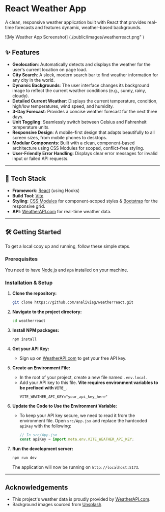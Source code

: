 # React Weather App

A clean, responsive weather application built with React that provides real-time forecasts and features dynamic, weather-based backgrounds.

![My Weather App Screenshot] (./public/images/weatherreact.png" )

## ✨ Features

- **Geolocation**: Automatically detects and displays the weather for the user's current location on page load.
- **City Search**: A sleek, modern search bar to find weather information for any city in the world.
- **Dynamic Backgrounds**: The user interface changes its background image to reflect the current weather conditions (e.g., sunny, rainy, cloudy).
- **Detailed Current Weather**: Displays the current temperature, condition, high/low temperatures, wind speed, and humidity.
- **3-Day Forecast**: Provides a concise weather forecast for the next three days.
- **Unit Toggling**: Seamlessly switch between Celsius and Fahrenheit temperature units.
- **Responsive Design**: A mobile-first design that adapts beautifully to all screen sizes, from mobile phones to desktops.
- **Modular Components**: Built with a clean, component-based architecture using CSS Modules for scoped, conflict-free styling.
- **User-Friendly Error Handling**: Displays clear error messages for invalid input or failed API requests.

---

## 🚀 Tech Stack

- **Framework**: [React](https://reactjs.org/) (using Hooks)
- **Build Tool**: [Vite](https://vitejs.dev/)
- **Styling**: [CSS Modules](https://github.com/css-modules/css-modules) for component-scoped styles & [Bootstrap](https://getbootstrap.com/) for the responsive grid.
- **API**: [WeatherAPI.com](https://www.weatherapi.com/) for real-time weather data.

---

## 🛠️ Getting Started

To get a local copy up and running, follow these simple steps.

### Prerequisites

You need to have [Node.js](https://nodejs.org/) and `npm` installed on your machine.

### Installation & Setup

1.  **Clone the repository:**

    ```bash
    git clone https://github.com/analiviag/weatherreact.git
    ```

2.  **Navigate to the project directory:**

    ```bash
    cd weatherreact
    ```

3.  **Install NPM packages:**

    ```bash
    npm install
    ```

4.  **Get your API Key:**

    - Sign up on [WeatherAPI.com](https://www.weatherapi.com/) to get your free API key.

5.  **Create an Environment File:**

    - In the root of your project, create a new file named `.env.local`.
    - Add your API key to this file. **Vite requires environment variables to be prefixed with `VITE_`**.
      ```
      VITE_WEATHER_API_KEY="your_api_key_here"
      ```

6.  **Update the Code to Use the Environment Variable:**

    - To keep your API key secure, we need to read it from the environment file. Open `src/App.jsx` and replace the hardcoded `apiKey` with the following:
      ```javascript
      // In src/App.jsx
      const apiKey = import.meta.env.VITE_WEATHER_API_KEY;
      ```

7.  **Run the development server:**
    ```bash
    npm run dev
    ```
    The application will now be running on `http://localhost:5173`.

---

## Acknowledgements

- This project's weather data is proudly provided by [WeatherAPI.com](https://www.weatherapi.com/).
- Background images sourced from [Unsplash](https://unsplash.com/).

